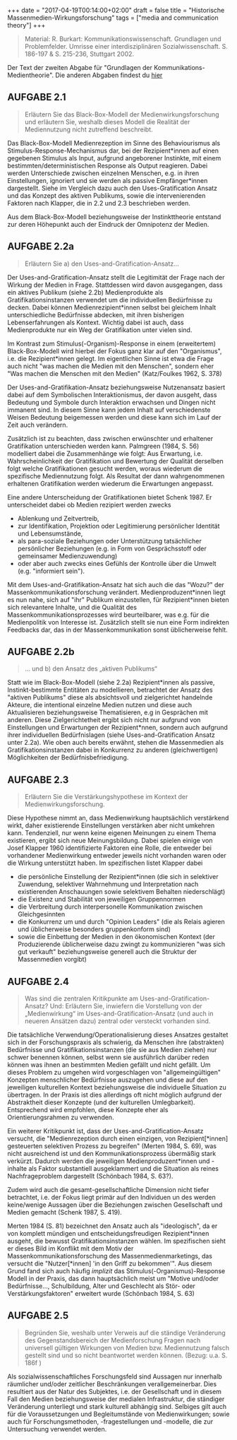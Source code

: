 +++
date = "2017-04-19T00:14:00+02:00"
draft = false
title = "Historische Massenmedien-Wirkungsforschung"
tags = ["media and communication theory"]
+++

<!--
![](/media/telephone/Adolphe_Bitard_-_Téléphone.jpg)
-->

> Material: R. Burkart: Kommunikationswissenschaft. Grundlagen und Problemfelder. Umrisse einer interdisziplinären Sozialwissenschaft. S. 186-197 & S. 215-236, Stuttgart 2002.

<!--more-->

Der Text der zweiten Abgabe für "Grundlagen der Kommunikations- Medientheorie". Die anderen Abgaben findest du [hier](./tags/media-and-communication-theory/)

## AUFGABE 2.1

> Erläutern Sie das Black-Box-Modell der Medienwirkungsforschung und erläutern Sie, weshalb dieses Modell die Realität der Mediennutzung nicht zutreffend beschreibt.

Das Black-Box-Modell Medienrezeption im Sinne des Behaviourismus als Stimulus-Response-Mechanismus dar, bei der Rezipient\*innen auf einen gegebenen Stimulus als Input, aufgrund angeborener Instinkte, mit einem bestimmten/deterministischen Response als Output reagieren. Dabei werden Unterschiede zwischen einzelnen Menschen, e.g. in ihren Einstellungen, ignoriert und sie werden als passive Empfänger\*innen dargestellt. Siehe im Vergleich dazu auch den Uses-Gratification Ansatz und das Konzept des aktiven Publikums, sowie die intervenierenden Faktoren nach Klapper, die in 2.2 und 2.3 beschrieben werden.

Aus dem Black-Box-Modell beziehungsweise der Instinkttheorie entstand zur deren Höhepunkt auch der Eindruck der Omnipotenz der Medien.

## AUFGABE 2.2a

> Erläutern Sie a) den Uses-and-Gratification-Ansatz...

Der Uses-and-Gratification-Ansatz stellt die Legitimität der Frage nach der Wirkung der Medien in Frage. Stattdessen wird davon ausgegangen, dass ein aktives Publikum (siehe 2.2b) Medienprodukte als Gratifikationsinstanzen verwendet um die individuellen Bedürfnisse zu decken. Dabei können Medienrezipient\*innen selbst bei gleichem Inhalt unterschiedliche Bedürfnisse abdecken, mit ihren bisherigen Lebenserfahrungen als Kontext. Wichtig dabei ist auch, dass Medienprodukte nur ein Weg der Gratifikation unter vielen sind.

Im Kontrast zum Stimulus(-Organism)-Response in einem (erweitertem) Black-Box-Modell wird hierbei der Fokus ganz klar auf den "Organismus", i.e. die Rezipient\*innen gelegt. Im eigentlichen Sinne ist etwa die Frage auch nicht "was machen die Medien mit den Menschen", sondern eher "Was machen die Menschen mit den Medien" (Katz/Foulkes 1962, S. 378)

Der Uses-and-Gratifikation-Ansatz beziehungsweise Nutzenansatz basiert dabei auf dem Symbolischen Interaktionismus, der davon ausgeht, dass Bedeutung und Symbole durch Interaktion erwachsen und Dingen nicht immanent sind. In diesem Sinne kann jedem Inhalt auf verschiedenste Weisen Bedeutung beigemessen werden und diese kann sich im Lauf der Zeit auch verändern.

Zusätzlich ist zu beachten, dass zwischen erwünschter und erhaltener Gratifikation unterschieden werden kann. Palmgreen (1984, S. 56) modelliert dabei die Zusammenhänge wie folgt: Aus Erwartung, i.e. Wahrscheinlichkeit der Gratifikation und Bewertung der Qualität derselben folgt welche Gratifikationen gesucht werden, woraus wiederum die spezifische Mediennutzung folgt. Als Resultat der dann wahrgenommenen erhaltenen Gratifikation werden wiederum die Erwartungen angepasst.

Eine andere Unterscheidung der Gratifikationen bietet Schenk 1987. Er unterscheidet dabei ob Medien rezipiert werden zwecks

- Ablenkung und Zeitvertreib,
- zur Identifikation, Projektion oder Legitimierung persönlicher Identität und Lebensumstände,
- als para-soziale Beziehungen oder Unterstützung tatsächlicher persönlicher Beziehungen (e.g. in Form von Gesprächsstoff oder gemeinsamer Medienzuwendung)
- oder aber auch zwecks eines Gefühls der Kontrolle über die Umwelt (e.g. "informiert sein").

Mit dem Uses-and-Gratifikation-Ansatz hat sich auch die das "Wozu?" der Massenkommunikationsforschung verändert. Medienproduzent\*innen liegt es nun nahe, sich auf "ihr" Publikum einzustellen, für Rezipient\*innen bieten sich relevantere Inhalte, und die Qualität des Massenkommunikationsprozesses wird beurteilbarer, was e.g. für die Medienpolitik von Interesse ist. Zusätzlich stellt sie nun eine Form indirekten Feedbacks dar, das in der Massenkommunikation sonst üblicherweise
fehlt.

## AUFGABE 2.2b

> ... und b) den Ansatz des „aktiven Publikums“

Statt wie im Black-Box-Modell (siehe 2.2a) Rezipient\*innen als passive, Instinkt-bestimmte Entitäten zu modellieren, betrachtet der Ansatz des "aktiven Publikums" diese als absichtsvoll und zielgerichtet handelnde Akteure, die intentional einzelne Medien nutzen und diese auch Aktualisieren beziehungsweise Thematisieren, e.g in Gesprächen mit anderen. Diese Zielgerichtetheit ergibt sich nicht nur aufgrund von Einstellungen und Erwartungen der Rezipient\*nnen, sondern auch
aufgrund ihrer individuellen Bedürfnislagen (siehe Uses-and-Gratification Ansatz unter 2.2a). Wie oben auch bereits erwähnt, stehen die Massenmedien als Gratifikationsinstanzen dabei in Konkurrenz zu anderen (gleichwertigen) Möglichkeiten der Bedürfnisbefriedigung.

## AUFGABE 2.3

> Erläutern Sie die Verstärkungshypothese im Kontext der Medienwirkungsforschung.

Diese Hypothese nimmt an, dass Medienwirkung hauptsächlich verstärkend wirkt, daher existierende Einstellungen verstärken aber nicht umkehren kann. Tendenziell, nur wenn keine eigenen Meinungen zu einem Thema existieren, ergibt sich neue Meinungsbildung. Dabei spielen einige von Josef Klapper 1960 identifizierte Faktoren eine Rolle, die entweder bei vorhandener Medienwirkung entweder jeweils nicht vorhanden waren oder die Wirkung unterstützt haben. Im spezifischen listet Klapper
dabei

- die persönliche Einstellung der Rezipient\*innen (die sich in selektiver Zuwendung, selektiver Wahrnehmung und Interpretation nach existierenden Anschauungen sowie selektivem Behalten niederschlägt)
- die Existenz und Stabilität von jeweiligen Gruppennormen
- die Verbreitung durch interpersonelle Kommunikation zwischen Gleichgesinnten
- die Konkurrenz um und durch "Opinion Leaders" (die als Relais agieren und üblicherweise besonders gruppenkonform sind)
- sowie die Einbettung der Medien in den ökonomischen Kontext (der Produzierende üblicherweise dazu zwingt zu kommunizieren "was sich gut verkauft" beziehungsweise generell auch die Struktur der Massenmedien vorgibt)

## AUFGABE 2.4

> Was sind die zentralen Kritikpunkte am Uses-and-Gratification-Ansatz? Und: Erläutern Sie, inwiefern die Vorstellung von der „Medienwirkung“ im Uses-and-Gratification-Ansatz (und auch in neueren Ansätzen dazu) zentral oder versteckt vorhanden sind.

Die tatsächliche Verwendung/Operationalisierung dieses Ansatzes gestaltet sich in der Forschungspraxis als schwierig, da Menschen ihre (abstrakten) Bedürfnisse und Gratifikationsinstanzen (die sie aus Medien ziehen) nur schwer benennen können, selbst wenn sie ausführlich darüber reden können was ihnen an bestimmten Medien gefällt und nicht gefällt. Um dieses Problem zu umgehen wird vorgeschlagen von "allgemeingültigen" Konzepten menschlicher Bedürfnisse auszugehen und diese auf
den jeweiligen kulturellen Kontext beziehungsweise die individuelle Situation zu übertragen. In der Praxis ist dies allerdings oft nicht möglich aufgrund der Abstraktheit dieser Konzepte (und der kulturellen Umlegbarkeit). Entsprechend wird empfohlen, diese Konzepte eher als Orientierungsrahmen zu verwenden.

Ein weiterer Kritikpunkt ist, dass der Uses-and-Gratification-Ansatz versucht, die "Medienrezeption durch einen einzigen, von Rezipient[\*innen] gesteuerten selektiven Prozess zu begreifen" (Merten 1984, S. 69), was nicht ausreichend ist und den Kommunikationsprozess übermäßig stark verkürzt. Dadurch werden die jeweiligen Medienproduzent\*innen und -inhalte als Faktor substantiell ausgeklammert und die Situation als reines Nachfrageproblem dargestellt (Schönbach 1984, S.
63?).

Zudem wird auch die gesamt-gesellschaftliche Dimension nicht tiefer betrachtet, i.e. der Fokus liegt primär auf den Individuen un des werden keine/wenige Aussagen über die Beziehungen zwischen Gesellschaft und Medien gemacht (Schenk 1987, S. 419).

Merten 1984 (S. 81) bezeichnet den Ansatz auch als "ideologisch", da er von komplett mündigen und entscheidungsfreudigen Rezipient\*innen ausgeht, die bewusst Gratifikationsinstanzen wählen. Im spezifischen sieht er dieses Bild im Konflikt mit dem Motiv der Massenkommunikationsforschung des Massenmedienmarketings, das versucht die "Nutzer[\*innen] 'in den Griff zu bekommen'". Aus diesem Grund fand sich auch häufig _implizit_ das Stimulus(-Organismus)-Response Modell
in der Praxis, das dann hauptsächlich meist um "Motive und/oder Bedürfnisse..., Schulbildung, Alter und Geschlecht als Stör- oder Verstärkungsfaktoren" erweitert wurde (Schönbach 1984, S. 63)

## AUFGABE 2.5

> Begründen Sie, weshalb unter Verweis auf die ständige Veränderung des Gegenstandsbereich der Medienforschung Fragen nach universell gültigen Wirkungen von Medien bzw. Mediennutzung falsch gestellt sind und so nicht beantwortet werden können. (Bezug: u.a. S. 186f )

Als sozialwissenschaftliches Forschungsfeld sind Aussagen nur innerhalb räumlicher und/oder zeitlicher Beschränkungen verallgemeinerbar. Dies resultiert aus der Natur des Subjektes, i.e. der Gesellschaft und in diesem Fall den Medien beziehungsweise der medialen Infrastruktur, die ständiger Veränderung unterliegt und stark kulturell abhängig sind. Selbiges gilt auch für die Voraussetzungen und Begleitumstände von Medienwirkungen; sowie auch für Forschungsmethoden, -fragestellungen und -modelle, die zur Untersuchung verwendet werden.
